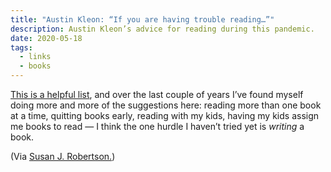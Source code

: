 ```yaml
---
title: "Austin Kleon: “If you are having trouble reading…”"
description: Austin Kleon’s advice for reading during this pandemic.
date: 2020-05-18
tags:
  - links
  - books
---
```


[This is a helpful list](https://austinkleon.com/2020/05/13/if-you-are-having-trouble-reading/), and over the last couple of years I’ve found myself doing more and more of the suggestions here: reading more than one book at a time, quitting books early, reading with my kids, having my kids assign me books to read — I think the one hurdle I haven’t tried yet is _writing_ a book.

(Via [Susan J. Robertson.](https://www.susanjeanrobertson.com/links/))
